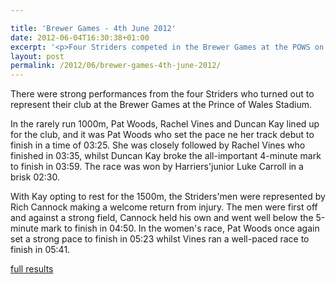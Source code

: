 ```yaml
---

title: 'Brewer Games - 4th June 2012'
date: 2012-06-04T16:30:38+01:00
excerpt: '<p>Four Striders competed in the Brewer Games at the POWS on Bank Holiday Monday..</p>'
layout: post
permalink: /2012/06/brewer-games-4th-june-2012/
---
```

</p> 

There were strong performances from the four Striders who turned out to represent their club at the Brewer Games at the Prince of Wales Stadium.

In the rarely run 1000m, Pat Woods, Rachel Vines and Duncan Kay lined up for the club, and it was Pat Woods who set the pace ne her track debut to finish in a time of 03:25. She was closely followed by Rachel Vines who finished in 03:35, whilst Duncan Kay broke the all-important 4-minute mark to finish in 03:59. The race was won by Harriers'junior Luke Carroll in a brisk 02:30.

With Kay opting to rest for the 1500m, the Striders'men were represented by Rich Cannock making a welcome return from injury. The men were first off and against a strong field, Cannock held his own and went well below the 5-minute mark to finish in 04:50. In the women's race, Pat Woods once again set a strong pace to finish in 05:23 whilst Vines ran a well-paced race to finish in 05:41.</p> 

<a href="/assets/pdf/results/brewergamesjun2012.pdf" target="_blank" rel="nofollow">full results</a>
